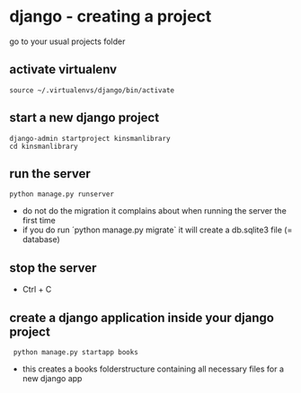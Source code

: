 # django - creating a project

go to your usual projects folder

## activate virtualenv

`source ~/.virtualenvs/django/bin/activate`

## start a new django project

~~~
django-admin startproject kinsmanlibrary
cd kinsmanlibrary
~~~

## run the server

`python manage.py runserver`
- do not do the migration it complains about when running the server the first time
- if you do run ´python manage.py migrate` it will create a db.sqlite3 file (= database)

## stop the server

- Ctrl + C

## create a django application inside your django project

` python manage.py startapp books`
- this creates a books folderstructure containing all necessary files for a new django app





